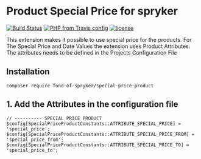 # Product Special Price for spryker
[![Build Status](https://travis-ci.org/fond-of/spryker-special-price-product.svg?branch=master)](https://travis-ci.org/fond-of/spryker-special-price-product)
[![PHP from Travis config](https://img.shields.io/travis/php-v/symfony/symfony.svg)](https://php.net/)
[![license](https://img.shields.io/github/license/mashape/apistatus.svg)](https://packagist.org/packages/fond-of-spryker/special-price-product)


This extension makes it possible to use special price for the products. 
For The Special Price and Date Values the extension uses Product Attributes. The attributes needs to be defined in the Projects Configuration File

## Installation

```
composer require fond-of-spryker/special-price-product
```


## 1. Add the Attributes in the configuration file 

```
// ---------- SPECIAL PRICE PRODUCT
$config[SpecialPriceProductConstants::ATTRIBUTE_SPECIAL_PRICE] = 'special_price';
$config[SpecialPriceProductConstants::ATTRIBUTE_SPECIAL_PRICE_FROM] = 'special_price_from';
$config[SpecialPriceProductConstants::ATTRIBUTE_SPECIAL_PRICE_TO] = 'special_price_to';